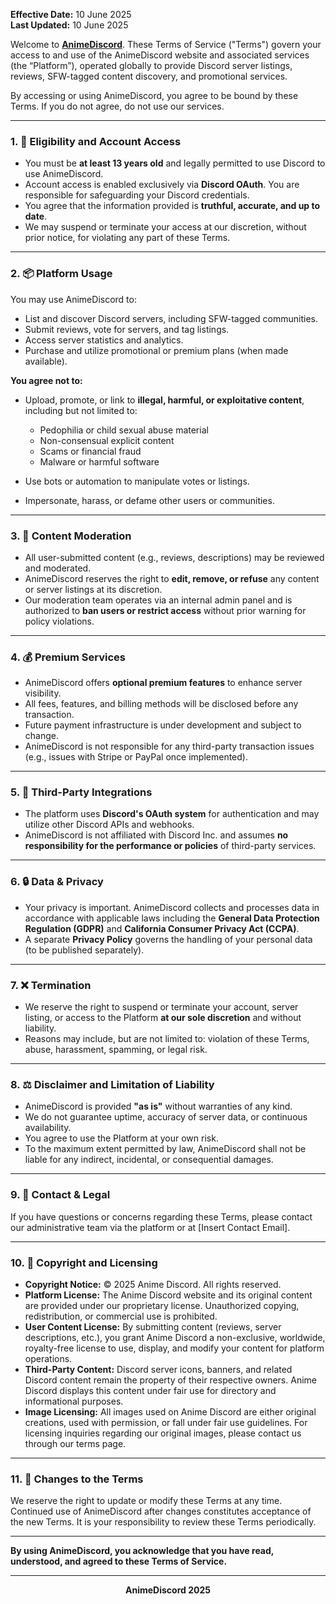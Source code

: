 <!-- ## 📜 Terms of Service -->

**Effective Date:** 10 June 2025<br>
**Last Updated:** 10 June 2025

Welcome to [**AnimeDiscord**](https://animediscord.com/). These Terms of Service ("Terms") govern your access to and use of the AnimeDiscord website and associated services (the “Platform”), operated globally to provide Discord server listings, reviews, SFW-tagged content discovery, and promotional services.

By accessing or using AnimeDiscord, you agree to be bound by these Terms. If you do not agree, do not use our services.

---

### 1. 🔐 Eligibility and Account Access

* You must be **at least 13 years old** and legally permitted to use Discord to use AnimeDiscord.
* Account access is enabled exclusively via **Discord OAuth**. You are responsible for safeguarding your Discord credentials.
* You agree that the information provided is **truthful, accurate, and up to date**.
* We may suspend or terminate your access at our discretion, without prior notice, for violating any part of these Terms.

---

### 2. 📦 Platform Usage

You may use AnimeDiscord to:

* List and discover Discord servers, including SFW-tagged communities.
* Submit reviews, vote for servers, and tag listings.
* Access server statistics and analytics.
* Purchase and utilize promotional or premium plans (when made available).

**You agree not to:**

* Upload, promote, or link to **illegal, harmful, or exploitative content**, including but not limited to:

  * Pedophilia or child sexual abuse material
  * Non-consensual explicit content
  * Scams or financial fraud
  * Malware or harmful software
* Use bots or automation to manipulate votes or listings.
* Impersonate, harass, or defame other users or communities.

---

### 3. 🛑 Content Moderation

* All user-submitted content (e.g., reviews, descriptions) may be reviewed and moderated.
* AnimeDiscord reserves the right to **edit, remove, or refuse** any content or server listings at its discretion.
* Our moderation team operates via an internal admin panel and is authorized to **ban users or restrict access** without prior warning for policy violations.

---

### 4. 💰 Premium Services

* AnimeDiscord offers **optional premium features** to enhance server visibility.
* All fees, features, and billing methods will be disclosed before any transaction.
* Future payment infrastructure is under development and subject to change.
* AnimeDiscord is not responsible for any third-party transaction issues (e.g., issues with Stripe or PayPal once implemented).

---

### 5. 🔗 Third-Party Integrations

* The platform uses **Discord's OAuth system** for authentication and may utilize other Discord APIs and webhooks.
* AnimeDiscord is not affiliated with Discord Inc. and assumes **no responsibility for the performance or policies** of third-party services.

---

### 6. 🔒 Data & Privacy

* Your privacy is important. AnimeDiscord collects and processes data in accordance with applicable laws including the **General Data Protection Regulation (GDPR)** and **California Consumer Privacy Act (CCPA)**.
* A separate **Privacy Policy** governs the handling of your personal data (to be published separately).

---

### 7. ❌ Termination

* We reserve the right to suspend or terminate your account, server listing, or access to the Platform **at our sole discretion** and without liability.
* Reasons may include, but are not limited to: violation of these Terms, abuse, harassment, spamming, or legal risk.

---

### 8. ⚖️ Disclaimer and Limitation of Liability

* AnimeDiscord is provided **"as is"** without warranties of any kind.
* We do not guarantee uptime, accuracy of server data, or continuous availability.
* You agree to use the Platform at your own risk.
* To the maximum extent permitted by law, AnimeDiscord shall not be liable for any indirect, incidental, or consequential damages.

---

### 9. 📩 Contact & Legal

If you have questions or concerns regarding these Terms, please contact our administrative team via the platform or at \[Insert Contact Email].

---

### 10. 📜 Copyright and Licensing

* **Copyright Notice:** © 2025 Anime Discord. All rights reserved.
* **Platform License:** The Anime Discord website and its original content are provided under our proprietary license. Unauthorized copying, redistribution, or commercial use is prohibited.
* **User Content License:** By submitting content (reviews, server descriptions, etc.), you grant Anime Discord a non-exclusive, worldwide, royalty-free license to use, display, and modify your content for platform operations.
* **Third-Party Content:** Discord server icons, banners, and related Discord content remain the property of their respective owners. Anime Discord displays this content under fair use for directory and informational purposes.
* **Image Licensing:** All images used on Anime Discord are either original creations, used with permission, or fall under fair use guidelines. For licensing inquiries regarding our original images, please contact us through our terms page.

---

### 11. 🔄 Changes to the Terms

We reserve the right to update or modify these Terms at any time. Continued use of AnimeDiscord after changes constitutes acceptance of the new Terms. It is your responsibility to review these Terms periodically.

---

**By using AnimeDiscord, you acknowledge that you have read, understood, and agreed to these Terms of Service.**

---

**<div align="center">AnimeDiscord 2025</div>**